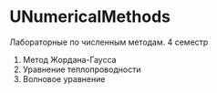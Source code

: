 # UNumericalMethods
Лабораторные по численным методам. 4 семестр
1) Метод Жордана-Гаусса
2) Уравнение теплопроводности
3) Волновое уравнение
